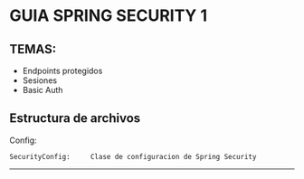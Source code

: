 

# GUIA SPRING SECURITY 1

## TEMAS:

- Endpoints protegidos
- Sesiones
- Basic Auth

## Estructura de archivos

Config:

	SecurityConfig: 	Clase de configuracion de Spring Security

***